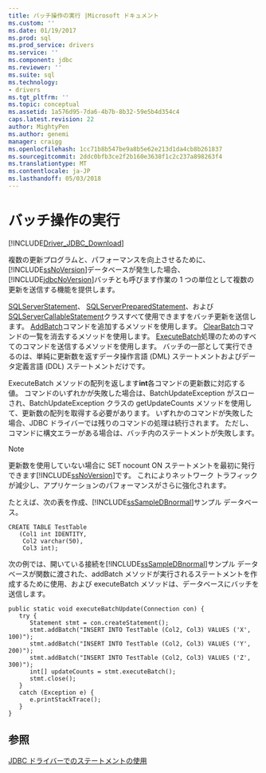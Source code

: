 ```yaml
---
title: バッチ操作の実行 |Microsoft ドキュメント
ms.custom: ''
ms.date: 01/19/2017
ms.prod: sql
ms.prod_service: drivers
ms.service: ''
ms.component: jdbc
ms.reviewer: ''
ms.suite: sql
ms.technology:
- drivers
ms.tgt_pltfrm: ''
ms.topic: conceptual
ms.assetid: 1a576d95-7da6-4b7b-8b32-59e5b4d354c4
caps.latest.revision: 22
author: MightyPen
ms.author: genemi
manager: craigg
ms.openlocfilehash: 1cc71b8b547be9a8b5e62e213d1da4cb8b261837
ms.sourcegitcommit: 2ddc0bfb3ce2f2b160e3638f1c2c237a898263f4
ms.translationtype: MT
ms.contentlocale: ja-JP
ms.lasthandoff: 05/03/2018
---
```

# <a name="performing-batch-operations"></a>バッチ操作の実行
[!INCLUDE[Driver_JDBC_Download](../../includes/driver_jdbc_download.md)]

  複数の更新プログラムと、パフォーマンスを向上させるために、[!INCLUDE[ssNoVersion](../../includes/ssnoversion_md.md)]データベースが発生した場合、[!INCLUDE[jdbcNoVersion](../../includes/jdbcnoversion_md.md)]バッチとも呼びます作業の 1 つの単位として複数の更新を送信する機能を提供します。  
  
 [SQLServerStatement](../../connect/jdbc/reference/sqlserverstatement-class.md)、 [SQLServerPreparedStatement](../../connect/jdbc/reference/sqlserverpreparedstatement-class.md)、および[SQLServerCallableStatement](../../connect/jdbc/reference/sqlservercallablestatement-class.md)クラスすべて使用できますをバッチ更新を送信します。 [AddBatch](../../connect/jdbc/reference/addbatch-method-sqlserverpreparedstatement.md)コマンドを追加するメソッドを使用します。 [ClearBatch](../../connect/jdbc/reference/clearbatch-method-sqlserverpreparedstatement.md)コマンドの一覧を消去するメソッドを使用します。 [ExecuteBatch](../../connect/jdbc/reference/executebatch-method-sqlserverstatement.md)処理のためのすべてのコマンドを送信するメソッドを使用します。 バッチの一部として実行できるのは、単純に更新数を返すデータ操作言語 (DML) ステートメントおよびデータ定義言語 (DDL) ステートメントだけです。  
  
 ExecuteBatch メソッドの配列を返します**int**各コマンドの更新数に対応する値。 コマンドのいずれかが失敗した場合は、BatchUpdateException がスローされ、BatchUpdateException クラスの getUpdateCounts メソッドを使用して、更新数の配列を取得する必要があります。 いずれかのコマンドが失敗した場合、JDBC ドライバーでは残りのコマンドの処理は続行されます。 ただし、コマンドに構文エラーがある場合は、バッチ内のステートメントが失敗します。  
  
> [!NOTE]  
>  更新数を使用していない場合に SET nocount ON ステートメントを最初に発行できます[!INCLUDE[ssNoVersion](../../includes/ssnoversion_md.md)]です。 これによりネットワーク トラフィックが減少し、アプリケーションのパフォーマンスがさらに強化されます。  
  
 たとえば、次の表を作成、[!INCLUDE[ssSampleDBnormal](../../includes/sssampledbnormal_md.md)]サンプル データベース。  
  
```  
CREATE TABLE TestTable   
   (Col1 int IDENTITY,   
    Col2 varchar(50),   
    Col3 int);  
```  
  
 次の例では、開いている接続を[!INCLUDE[ssSampleDBnormal](../../includes/sssampledbnormal_md.md)]サンプル データベースが関数に渡された、addBatch メソッドが実行されるステートメントを作成するために使用、および executeBatch メソッドは、データベースにバッチを送信します。  
  
```  
public static void executeBatchUpdate(Connection con) {  
   try {  
      Statement stmt = con.createStatement();  
      stmt.addBatch("INSERT INTO TestTable (Col2, Col3) VALUES ('X', 100)");  
      stmt.addBatch("INSERT INTO TestTable (Col2, Col3) VALUES ('Y', 200)");  
      stmt.addBatch("INSERT INTO TestTable (Col2, Col3) VALUES ('Z', 300)");  
      int[] updateCounts = stmt.executeBatch();  
      stmt.close();  
   }  
   catch (Exception e) {  
      e.printStackTrace();  
   }  
}  
```  
  
## <a name="see-also"></a>参照  
 [JDBC ドライバーでのステートメントの使用](../../connect/jdbc/using-statements-with-the-jdbc-driver.md)  
  
  
